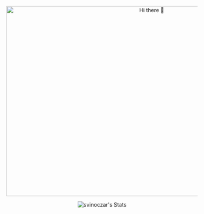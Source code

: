 <!--- ## Hi there 🐾

*Contacts:* **aleksandrmb04@gmail.com** | **[Telegram](https://t.me/svinoczar)**

*(For a quick reply please dm me at tg)*

### About me  
- I am currently learning at ***ITMO University, Software Engineering faculty***
- Junior back-end developer

<div id="skills", align="left">
  <h3> Basic skills</h3>
    <img src="https://skillicons.dev/icons?i=java,kotlin,python,linux,git&theme=dark" />

  <h3> Back-end related skills</h3>
    <img src="https://skillicons.dev/icons?i=spring,hibernate,postman&theme=dark" />
  
  <h3> DB related skills</h3>
    <img src="https://skillicons.dev/icons?i=postgres,mysql&theme=dark" />

</div> -->  
<p align=center>
  <img src="https://github.com/user-attachments/assets/3d600d42-3159-4766-bcf1-83b882155cb3" alt="Hi there 🐾" width="750" height="500">
</p>
<p align="center">
  <img src="https://github-readme-stats.vercel.app/api?username=svinoczar&theme=dark&show_icons=true&hide_border=true&count_private=true" alt="svinoczar's Stats"/>
</p>
